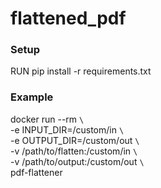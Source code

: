 # flattened_pdf

### Setup
RUN pip install -r requirements.txt

### Example
docker run --rm `\` <br>
  -e INPUT_DIR=/custom/in `\` <br>
  -e OUTPUT_DIR=/custom/out `\` <br>
  -v /path/to/flatten:/custom/in `\` <br>
  -v /path/to/output:/custom/out `\` <br>
  pdf-flattener
